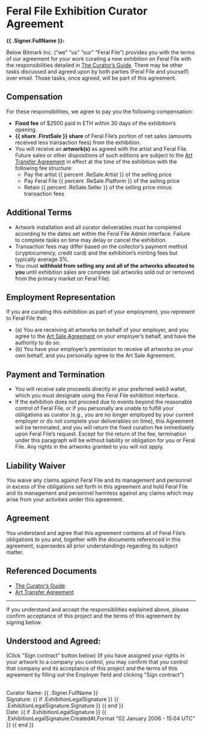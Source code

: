 # Feral File Exhibition Curator Agreement

**{{ .Signer.FullName }}:**

Below Bitmark Inc. (“we” “us” “our” “Feral File”) provides you with the terms of our agreement for your work curating a new exhibition on Feral File with the responsibilities detailed in [The Curator’s Guide](https://docs.google.com/document/d/12xfm1tAaFsJE7Loj3npa7Sag_QjWpIjjdZnBjY80DEs/edit?usp=sharing). There may be other tasks discussed and agreed upon by both parties (Feral File and yourself) over email. Those tasks, once agreed, will be part of this agreement.

## Compensation
For these responsibilities, we agree to pay you the following compensation:
- **Fixed fee** of $2500 paid in ETH within 30 days of the exhibition’s opening.
- **{{ share .FirstSale }} share** of Feral File’s portion of net sales (amounts received less transaction fees) from the exhibition.
- You will receive an **artwork(s)** as agreed with the artist and Feral File. Future sales or other dispositions of such editions are subject to the [Art Transfer Agreement](https://feralfile.com/legal/art-transfer-agreement) in effect at the time of the exhibition with the following fee structure:
  - Pay the artist {{ percent .ReSale.Artist }} of the selling price
  - Pay Feral File {{ percent .ReSale.Platform }} of the selling price
  - Retain {{ percent .ReSale.Seller }} of the selling price minus transaction fees

## Additional Terms
- Artwork installation and all curator deliverables must be completed according to the dates set within the Feral File Admin interface. Failure to complete tasks on time may delay or cancel the exhibition.
- Transaction fees may differ based on the collector’s payment method (cryptocurrency, credit card) and the exhibition’s minting fees but typically average 3%.
- You must **withhold from selling any and all of the artworks allocated to you** until exhibition sales are complete (all artworks sold out or removed from the primary market on Feral File).

## Employment Representation
If you are curating this exhibition as part of your employment, you represent to Feral File that:

  - (a) You are receiving all artworks on behalf of your employer, and you agree to the [Art Sale Agreement](https://feralfile.com/legal/art-sale-agreement) on your employer’s behalf, and have the authority to do so.
  - (b) You have your employer’s permission to receive all artworks on your own behalf, and you personally agree to the Art Sale Agreement.

## Payment and Termination
- You will receive sale proceeds directly in your preferred web3 wallet, which you must designate using the Feral File exhibition interface.
- If the exhibition does not proceed due to events beyond the reasonable control of Feral File, or if you personally are unable to fulfill your obligations as curator (e.g., you are no longer employed by your current employer or do not complete your deliverables on time), this Agreement will be terminated, and you will return the fixed curation fee immediately upon Feral File’s request. Except for the return of the fee, termination under this paragraph will be without liability or obligation for you or Feral File. Any rights in the artworks granted to you will not apply.

## Liability Waiver
You waive any claims against Feral File and its management and personnel in excess of the obligations set forth in this agreement and hold Feral File and its management and personnel harmless against any claims which may arise from your activities under this agreement.

## Agreement
You understand and agree that this agreement contains all of Feral File’s obligations to you and, together with the documents referenced in this agreement, supersedes all prior understandings regarding its subject matter.

## Referenced Documents

- [The Curator’s Guide](https://docs.google.com/document/d/12xfm1tAaFsJE7Loj3npa7Sag_QjWpIjjdZnBjY80DEs/edit?usp=sharing)
- [Art Transfer Agreement](https://feralfile.com/legal/art-transfer-agreement)

---

If you understand and accept the responsibilities explained above, please confirm acceptance of this project and the terms of this agreement by signing below.

## Understood and Agreed:
(Click "Sign contract" button below) (If you have assigned your rights in your artwork to a company you control, you may confirm that you control that company and its acceptance of this project and the terms of this agreement by filling out the Employer field and clicking "Sign contract")

<br>Curator Name: {{ .Signer.FullName }}
<br>Signature: {{ if .ExhibitionLegalSignature }} {{ .ExhibitionLegalSignature.Signature }} {{ end }}
<br>Date: {{ if .ExhibitionLegalSignature }} {{ .ExhibitionLegalSignature.CreatedAt.Format "02 January 2006 - 15:04 UTC" }} {{ end }}
